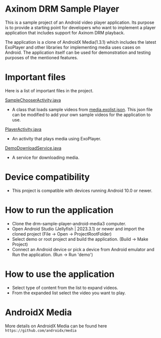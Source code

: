 # Axinom DRM Sample Player

This is a sample project of an Android video player application. Its purpose is to provide a starting point for developers
who want to implement a player application that includes support for Axinom DRM playback.

The application is a clone of AndroidX Media(1.3.1) which includes the latest ExoPlayer and other libraries for implementing media uses cases on Android.
The application itself can be used for demonstration and testing purposes of the mentioned features.


# Important files

Here is a list of important files in the project.

[SampleChooserActivity.java](demos/main/src/main/java/androidx/media3/demo/main/SampleChooserActivity.java)
* A class that loads sample videos from [media.exolist.json](/demos/main/src/main/assets/media.exolist.json).
  This json file can be modified to add your own sample videos for the application to use.

[PlayerActivity.java](demo/main/src/main/java/androidx/media3/demo/main/PlayerActivity.java)
* An activity that plays media using ExoPlayer.

[DemoDownloadService.java](demo/main/src/main/java/androidx/media3/demo/main/DemoDownloadService.java)
* A service for downloading media.


# Device compatibility

* This project is compatible with devices running Android 10.0 or newer.


# How to run the application

* Clone the drm-sample-player-android-media3 computer.
* Open Android Studio (Jellyfish | 2023.3.1) or newer and import the cloned project (File -> Open -> ProjectRootFolder) 
* Select demo or root project and build the application. (Build -> Make Project)
* Connect an Android device or pick a device from Android emulator and Run the application. (Run -> Run 'demo')


# How to use the application

* Select type of content from the list to expand videos.
* From the expanded list select the video you want to play.


# AndroidX Media

More details on AndroidX Media can be found here `https://github.com/androidx/media`